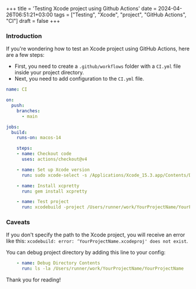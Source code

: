 +++
title = 'Testing Xcode project using Github Actions'
date = 2024-04-26T06:51:21+03:00
tags = ["Testing", "Xcode", "project", "GitHub Actions", "CI"]
draft = false
+++

### Introduction
If you're wondering how to test an Xcode project using GitHub Actions, here are a few steps:

- First, you need to create a `.github/workflows` folder with a `CI.yml` file inside your project directory.
- Next, you need to add configuration to the `CI.yml` file.

```yml
name: CI

on:
  push:
    branches:
      - main

jobs:
  build:
    runs-on: macos-14

    steps:
    - name: Checkout code
      uses: actions/checkout@v4

    - name: Set up Xcode version
      run: sudo xcode-select -s /Applications/Xcode_15.3.app/Contents/Developer

    - name: Install xcpretty
      run: gem install xcpretty

    - name: Test project
      run: xcodebuild -project /Users/runner/work/YourProjectName/YourProjectName/YourProjectName/YourProjectName.xcodeproj -scheme YourSchemeName -destination 'platform=iOS Simulator,OS=17.4,name=iPhone 15 Pro' clean build test | xcpretty      
```

### Caveats
If you don't specify the path to the Xcode project, you will receive an error like this: `xcodebuild: error: ‘YourProjectName.xcodeproj' does not exist`.

You can debug project directory by adding this line to your config:
``` yml
    - name: Debug Directory Contents
      run: ls -la /Users/runner/work/YourProjectName/YourProjectName
```

Thank you for reading!